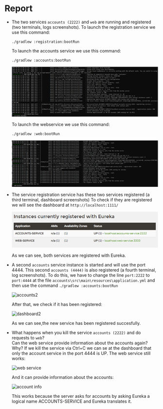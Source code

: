 # Report
- The two services `accounts (2222)` and `web` are running and registered (two terminals, logs screenshots).
  To launch the registration service we use this command:
  ```
  ./gradlew :registration:bootRun
  ```
  To launch the accounts service we use this command:
  ```
  ./gradlew :accounts:bootRun
  ```
  ![accounts](https://github.com/dolansete/Imagenes/blob/main/Captura%20de%20pantalla%202022-01-02%20174828.png)
  
  To launch the webservice we use this command:
  ```
  ./gradlew :web:bootRun
  ```
  
  ![web](https://github.com/dolansete/Imagenes/blob/main/image.png)

- The service registration service has these two services registered (a third terminal, dashboard screenshots)
  To check if they are registered we will see the dashboard at ``` http://localhost:1111/ ```
  
  ![dashboard](https://github.com/dolansete/Imagenes/blob/main/Captura%20de%20pantalla%202022-01-02%20175845.png)
  
  As we can see, both services are registered with Eureka.

- A second `accounts` service instance is started and will use the port 4444. This second `accounts (4444)` is also
  registered (a fourth terminal, log screenshots).
  To do this, we have to change the line ```port:2222``` to ```port:4444``` at the file ```accounts\src\main\resources\application.yml``` and then use the command 
  ```./gradlew :accounts:bootRun``` 
  
  ![accounts2](https://github.com/dolansete/Imagenes/blob/main/Captura%20de%20pantalla%202022-01-02%20181435.png)
  
  
  After that, we check if it has been registered:
  
  ![dashboard2](https://github.com/dolansete/Imagenes/blob/main/Captura%20de%20pantalla%202022-01-02%20181228.png)
  
  As we can see,the new service has been registered succesfully.
- What happens when you kill the service `accounts (2222)` and do requests to `web`?  
  Can the web service provide information about the accounts again? Why?
  If we kill the service via Ctrl+C we can se at the dashboard that only the account service in the     port 4444 is UP. 
  The web service still works:
  
  ![web service](https://github.com/dolansete/Imagenes/blob/main/Captura%20de%20pantalla%202022-01-02%20184014.png)
  
  And it can provide information about the accounts:
  
  ![account info](https://github.com/dolansete/Imagenes/blob/main/Captura%20de%20pantalla%202022-01-02%20184209.png)
  
  This works because the server asks for accounts by asking Eureka a logical name ACCOUNTS-SERVICE and Eureka translates it.
